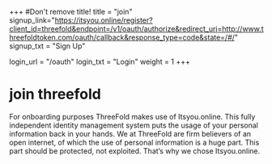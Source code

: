 +++
#Don't remove title!
title = "join"
signup_link="https://itsyou.online/register?client_id=threefold&endpoint=/v1/oauth/authorize&redirect_uri=http://www.threefoldtoken.com/oauth/callback&response_type=code&state=/#/"
signup_txt = "Sign Up"

login_url = "/oauth"
login_txt = "Login"
weight = 1
+++
# join threefold

For onboarding purposes ThreeFold makes use of Itsyou.online.
This fully independent identity management system puts the usage of your personal information back in your hands.
We at ThreeFold are firm believers of an open internet, of which the use of personal information is a huge part. This part should be protected, not exploited.
That’s why we chose Itsyou.online.
